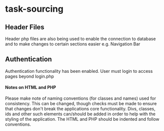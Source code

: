 # task-sourcing

## Header Files
Header php files are also being used to enable the connection to database and to make changes to certain sections easier e.g. Navigation Bar

## Authentication
Authentication functionality has been enabled. User must login to access pages beyond login.php

#### Notes on HTML and PHP
Please make note of naming conventions (for classes and names) used for consistency. This can be changed, though checks must be made to ensure that changes don't break the applications core functionality.
Divs, classes, ids and other such elements can/should be added in order to help with the styling of the application.
The HTML and PHP should be indented and follow conventions.
